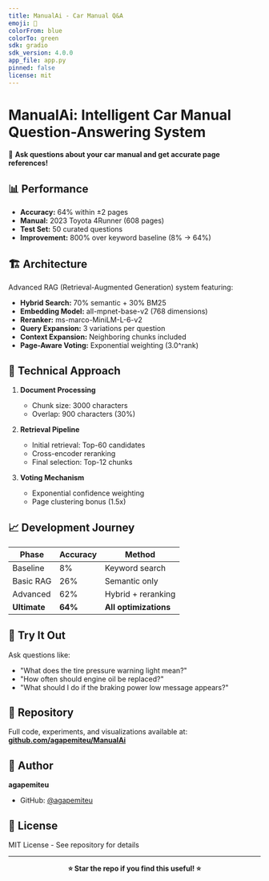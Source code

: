 ```yaml
---
title: ManualAi - Car Manual Q&A
emoji: 🚗
colorFrom: blue
colorTo: green
sdk: gradio
sdk_version: 4.0.0
app_file: app.py
pinned: false
license: mit
---
```


# ManualAi: Intelligent Car Manual Question-Answering System

🚗 **Ask questions about your car manual and get accurate page references!**

## 📊 Performance

- **Accuracy:** 64% within ±2 pages
- **Manual:** 2023 Toyota 4Runner (608 pages)
- **Test Set:** 50 curated questions
- **Improvement:** 800% over keyword baseline (8% → 64%)

## 🏗️ Architecture

Advanced RAG (Retrieval-Augmented Generation) system featuring:

- **Hybrid Search:** 70% semantic + 30% BM25
- **Embedding Model:** all-mpnet-base-v2 (768 dimensions)
- **Reranker:** ms-marco-MiniLM-L-6-v2
- **Query Expansion:** 3 variations per question
- **Context Expansion:** Neighboring chunks included
- **Page-Aware Voting:** Exponential weighting (3.0^rank)

## 🔬 Technical Approach

1. **Document Processing**
   - Chunk size: 3000 characters
   - Overlap: 900 characters (30%)
   
2. **Retrieval Pipeline**
   - Initial retrieval: Top-60 candidates
   - Cross-encoder reranking
   - Final selection: Top-12 chunks
   
3. **Voting Mechanism**
   - Exponential confidence weighting
   - Page clustering bonus (1.5x)

## 📈 Development Journey

| Phase | Accuracy | Method |
|-------|----------|--------|
| Baseline | 8% | Keyword search |
| Basic RAG | 26% | Semantic only |
| Advanced | 62% | Hybrid + reranking |
| **Ultimate** | **64%** | **All optimizations** |

## 🚀 Try It Out

Ask questions like:
- "What does the tire pressure warning light mean?"
- "How often should engine oil be replaced?"
- "What should I do if the braking power low message appears?"

## 📁 Repository

Full code, experiments, and visualizations available at:
**[github.com/agapemiteu/ManualAi](https://github.com/agapemiteu/ManualAi)**

## 👤 Author

**agapemiteu**
- GitHub: [@agapemiteu](https://github.com/agapemiteu)

## 📄 License

MIT License - See repository for details

---

<p align="center">
  <strong>⭐ Star the repo if you find this useful! ⭐</strong>
</p>
